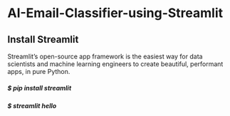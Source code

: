 # AI-Email-Classifier-using-Streamlit

## Install Streamlit
Streamlit’s open-source app framework is the easiest way for data scientists and machine learning engineers to create beautiful, performant apps, in pure Python.

##### $ pip install streamlit
##### $ streamlit hello

